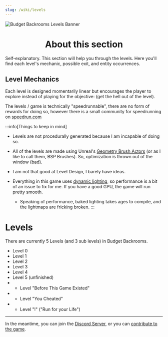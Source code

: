 ```yaml
---
slug: /wiki/levels
---
```


![Budget Backrooms Levels Banner](https://user-images.githubusercontent.com/32200281/220090485-a9cda5b1-b77c-4d92-951d-6a022a4a2ded.png)
<div align="center">

# About this section

</div>
Self-explanatory. This section will help you through the levels. Here you'll find each level's mechanic, possible exit, and entity occurrences.

## Level Mechanics

Each level is designed momentarily linear but encourages the player to explore instead of playing for the objective: (get the hell out of the level).

The levels / game is technically "speedrunnable", there are no form of rewards for doing so, however there is a small community for speedrunning on [speedrun.com](https://www.speedrun.com/Budget_Backrooms?h=any&x=ndxq9yrk)

:::info[Things to keep in mind]

* Levels are not procedurally generated because I am incapable of doing so.

* All of the levels are made using Unreal's [Geometry Brush Actors](https://docs.unrealengine.com/4.27/en-US/Basics/Actors/Brushes/) (or as I like to call them, BSP Brushes). So, optimization is thrown out of the window (bad).

* I am not that good at Level Design, I barely have ideas.

* Everything in this game uses [dynamic lighting](https://docs.unrealengine.com/4.27/en-US/BuildingWorlds/LightingAndShadows/), so performance is a bit of an issue to fix for me. If you have a good GPU, the game will run pretty smooth.
    * Speaking of performance, baked lighting takes ages to compile, and the lightmaps are fricking broken.
:::
# Levels

There are currently 5 Levels (and 3 sub levels) in Budget Backrooms.
* Level 0
* Level 1
* Level 2
* Level 3
* Level 4
* Level 5 (unfinished)
* * Level "Before This Game Existed"
* * Level "You Cheated"
* * Level "!" ("Run for your Life")

---



In the meantime, you can join the [Discord Server](https://discord.gg/WVuTB56ag4), or you can [contribute to the game](https://github.com/DavidJoacaRo/Budget-Backrooms/).
